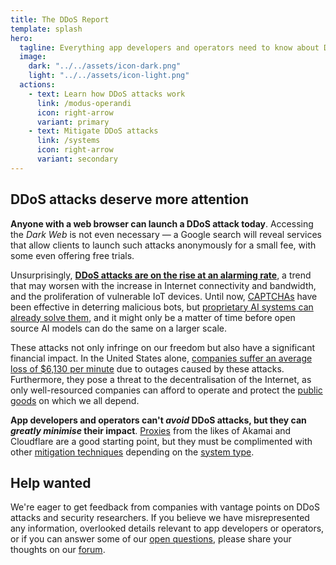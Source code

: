 ```yaml
---
title: The DDoS Report
template: splash
hero:
  tagline: Everything app developers and operators need to know about Distributed Denial of Service (DDoS) attacks.
  image:
    dark: "../../assets/icon-dark.png"
    light: "../../assets/icon-light.png"
  actions:
    - text: Learn how DDoS attacks work
      link: /modus-operandi
      icon: right-arrow
      variant: primary
    - text: Mitigate DDoS attacks
      link: /systems
      icon: right-arrow
      variant: secondary
---
```


## DDoS attacks deserve more attention

**Anyone with a web browser can launch a DDoS attack today**.
Accessing the _Dark Web_ is not even necessary —
a Google search will reveal services that allow clients to launch such attacks anonymously for a small fee,
with some even offering free trials.

Unsurprisingly,
[**DDoS attacks are on the rise at an alarming rate**](https://www.cybersecuritydive.com/news/ddos-attacks-surge-cloudflare/704011/),
a trend that may worsen with the increase in Internet connectivity and bandwidth,
and the proliferation of vulnerable IoT devices.
Until now, [CAPTCHAs](./mitigations/captchas.md) have been effective in deterring malicious bots,
but [proprietary AI systems can already solve them](https://arstechnica.com/information-technology/2023/10/sob-story-about-dead-grandma-tricks-microsoft-ai-into-solving-captcha/),
and it might only be a matter of time before open source AI models can do the same on a larger scale.

These attacks not only infringe on our freedom but also have a significant financial impact.
In the United States alone,
[companies suffer an average loss of $6,130 per minute](https://www.securitymagazine.com/articles/100123-downtime-cost-of-an-application-ddos-attack-averages-6130-per-minute)
due to outages caused by these attacks.
Furthermore, they pose a threat to the decentralisation of the Internet,
as only well-resourced companies can afford to operate and protect the [public goods](./systems/public-goods.md) on which we all depend.

**App developers and operators can't _avoid_ DDoS attacks, but they can _greatly minimise_ their impact**.
[Proxies](./mitigations/reverse-proxies.md) from the likes of Akamai and Cloudflare are a good starting point,
but they must be complimented with other [mitigation techniques](./mitigations) depending on the [system type](./systems).

## Help wanted

We're eager to get feedback from companies with vantage points on DDoS attacks and security researchers.
If you believe we have misrepresented any information, overlooked details relevant to app developers or operators,
or if you can answer some of our [open questions](./open-questions.md),
please share your thoughts on our [forum](https://github.com/relaycorp/ddos-report/discussions).
